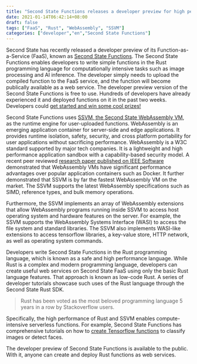 ```yaml
---
title: "Second State Functions releases a developer preview for high performance serverless functions"
date: 2021-01-14T06:42:14+08:00
draft: false
tags: ["FaaS", "Rust", "WebAssembly", "SSVM"]
categories: ["developer","en","Second State Functions"]
---
```



Second State has recently released a developer preview of its Function-as-a-Service (FaaS), known as [Second State Functions](https://www.secondstate.io/faas/). The Second State Functions enables developers to write simple functions in the Rust programming language for computationally intensive tasks such as image processing and AI inference. The developer simply needs to upload the compiled function to the FaaS service, and the function will become publically available as a web service. The developer preview version of the Second State Functions is free to use. Hundreds of developers have already experienced it and deployed functions on it in the past two weeks. Developers could [get started and win some cool prizes!](https://www.secondstate.io/articles/serverless-functions-in-rust-challenge-one/)

Second State Functions uses [SSVM, the Second State WebAssembly VM](https://www.secondstate.io/ssvm/), as the runtime engine for user-uploaded functions. WebAssembly is an emerging application container for server-side and edge applications. It provides runtime isolation, safety, security, and cross platform portability for user applications without sacrificing performance. WebAssembly is a W3C standard supported by major tech companies. It is a lightweight and high performance application sandbox with a capability-based security model. A recent peer reviewed [research paper published on IEEE Software](https://arxiv.org/abs/2010.07115) demonstrated that WebAssembly VMs have significant performance advantages over popular application containers such as Docker. It further demonstrated that SSVM is by far the fastest WebAssembly VM on the market. The SSVM supports the latest WebAssembly specifications such as SIMD, reference types, and bulk memory operations. 

Furthermore, the SSVM implements an array of WebAssembly extensions that allow WebAssembly programs running inside SSVM to access host operating system and hardware features on the server. For example, the SSVM supports the WebAssembly Systems Interface (WASI) to access the file system and standard libraries. The SSVM also implements WASI-like extensions to access tensorflow libraries, a key-value store, HTTP network, as well as operating system commands. 

Developers write Second State Functions in the Rust programming language, which is known as a safe and high performance language. While Rust is a complex and modern programming language, developers can create useful web services on Second State FaaS using only the basic Rust language features. That approach is known as low-code Rust. A series of developer tutorials showcase such uses of the Rust language through the Second State Rust SDK. 


> Rust has been voted as the most beloved programming language 5 years in a row by Stackoverflow users. 


Specifically, the high performance of Rust and SSVM enables compute-intensive serverless functions. For example, Second State Functions has comprehensive tutorials on how to [create Tensorflow functions](https://www.secondstate.io/articles/wasi-tensorflow/) to classify images or detect faces. 

The developer preview of Second State Functions is available to the public. With it, anyone can create and deploy Rust functions as web services. 




